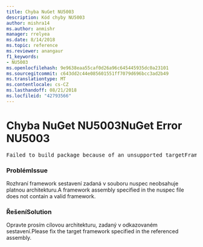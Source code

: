 ```yaml
---
title: Chyba NuGet NU5003
description: Kód chyby NU5003
author: mishra14
ms.author: anmishr
manager: rrelyea
ms.date: 8/14/2018
ms.topic: reference
ms.reviewer: anangaur
f1_keywords:
- NU5003
ms.openlocfilehash: 9e9638eaa55caf0d26a96c645445935dc0a23101
ms.sourcegitcommit: c643dd2c44e085601551ff7079d696bcc3ad2b49
ms.translationtype: MT
ms.contentlocale: cs-CZ
ms.lasthandoff: 08/21/2018
ms.locfileid: "42793566"
---
```

# <a name="nuget-error-nu5003"></a><span data-ttu-id="24530-103">Chyba NuGet NU5003</span><span class="sxs-lookup"><span data-stu-id="24530-103">NuGet Error NU5003</span></span>
<pre>Failed to build package because of an unsupported targetFramework value on 'System.Net'.</pre>

### <a name="issue"></a><span data-ttu-id="24530-104">Problém</span><span class="sxs-lookup"><span data-stu-id="24530-104">Issue</span></span>

<span data-ttu-id="24530-105">Rozhraní framework sestavení zadaná v souboru nuspec neobsahuje platnou architekturu.</span><span class="sxs-lookup"><span data-stu-id="24530-105">A framework assembly specified in the nuspec file does not contain a valid framework.</span></span>


### <a name="solution"></a><span data-ttu-id="24530-106">Řešení</span><span class="sxs-lookup"><span data-stu-id="24530-106">Solution</span></span>

<span data-ttu-id="24530-107">Opravte prosím cílovou architekturu, zadaný v odkazovaném sestavení.</span><span class="sxs-lookup"><span data-stu-id="24530-107">Please fix the target framework specified in the referenced assembly.</span></span>

